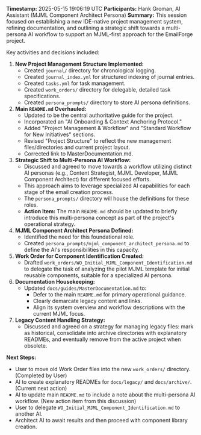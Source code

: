 **Timestamp:** 2025-05-15 19:06:19 UTC
**Participants:** Hank Groman, AI Assistant (MJML Component Architect Persona)
**Summary:**
This session focused on establishing a new IDE-native project management system, refining documentation, and outlining a strategic shift towards a multi-persona AI workflow to support an MJML-first approach for the EmailForge project.

Key activities and decisions included:

1.  **New Project Management Structure Implemented:**
    *   Created `journal/` directory for chronological logging.
    *   Created `journal_index.yml` for structured indexing of journal entries.
    *   Created `tasks.yml` for task management.
    *   Created `work_orders/` directory for delegable, detailed task specifications.
    *   Created `persona_prompts/` directory to store AI persona definitions.
2.  **Main `README.md` Overhauled:**
    *   Updated to be the central authoritative guide for the project.
    *   Incorporated an "AI Onboarding & Context Anchoring Protocol."
    *   Added "Project Management & Workflow" and "Standard Workflow for New Initiatives" sections.
    *   Revised "Project Structure" to reflect the new management files/directories and current project layout.
    *   Corrected link to MasterDocumentation.md.
3.  **Strategic Shift to Multi-Persona AI Workflow:**
    *   Discussed and agreed to move towards a workflow utilizing distinct AI personas (e.g., Content Strategist, MJML Developer, MJML Component Architect) for different focused efforts.
    *   This approach aims to leverage specialized AI capabilities for each stage of the email creation process.
    *   The `persona_prompts/` directory will house the definitions for these roles.
    *   **Action Item:** The main `README.md` should be updated to briefly introduce this multi-persona concept as part of the project's operational strategy.
4.  **MJML Component Architect Persona Defined:**
    *   Identified the need for this foundational role.
    *   Created `persona_prompts/mjml_component_architect_persona.md` to define the AI's responsibilities in this capacity.
5.  **Work Order for Component Identification Created:**
    *   Drafted `work_orders/WO_Initial_MJML_Component_Identification.md` to delegate the task of analyzing the pilot MJML template for initial reusable components, suitable for a specialized AI persona.
6.  **Documentation Housekeeping:**
    *   Updated `docs/guides/MasterDocumentation.md` to:
        *   Defer to the main `README.md` for primary operational guidance.
        *   Clearly demarcate legacy content and links.
        *   Align its system overview and workflow descriptions with the current MJML focus.
7.  **Legacy Content Handling Strategy:**
    *   Discussed and agreed on a strategy for managing legacy files: mark as historical, consolidate into archive directories with explanatory READMEs, and eventually remove from the active project when obsolete.

**Next Steps:**
*   User to move old Work Order files into the new `work_orders/` directory. (Completed by User)
*   AI to create explanatory READMEs for `docs/legacy/` and `docs/archive/`. (Current next action)
*   AI to update main `README.md` to include a note about the multi-persona AI workflow. (New action item from this discussion)
*   User to delegate `WO_Initial_MJML_Component_Identification.md` to another AI.
*   Architect AI to await results and then proceed with component library creation.
